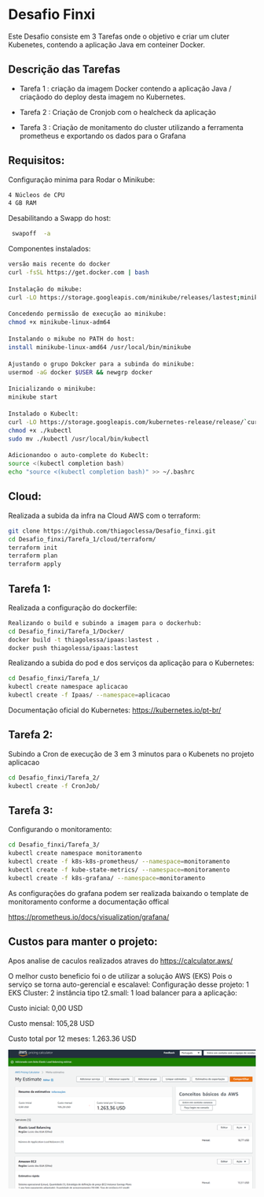 
# Desafio Finxi 

Este Desafio consiste em 3 Tarefas onde o objetivo e criar um cluter Kubenetes, contendo a aplicação Java em conteiner Docker.
 


## Descrição das Tarefas

- Tarefa 1 : criação da imagem Docker contendo a aplicação Java / criaçãodo do deploy desta imagem no Kubernetes.

- Tarefa 2 : Criação de Cronjob com o healcheck da aplicação 

- Tarefa 3 : Criação de monitamento do cluster utilizando a ferramenta prometheus e exportando os dados para o Grafana



## Requisitos:

Configuração minima para Rodar o Minikube:
```bash
4 Núcleos de CPU
4 GB RAM
```
Desabilitando a Swapp do host:
```bash
 swapoff  -a
```
Componentes instalados:    
```bash
versão mais recente do docker
curl -fsSL https://get.docker.com | bash

Instalação do mikube:
curl -LO https://storage.googleapis.com/minikube/releases/lastest;minikube-linux-adm64

Concedendo permissão de execução ao minikube:
chmod +x minikube-linux-adm64

Instalando o mikube no PATH do host:
install minikube-linux-amd64 /usr/local/bin/minikube

Ajustando o grupo Dokcker para a subinda do minikube:
usermod -aG docker $USER && newgrp docker

Inicializando o minikube:
minikube start

Instalado o Kubeclt:
curl -LO https://storage.googleapis.com/kubernetes-release/release/`curl -s https://storage.googleapis.com/kubernetes-release/release/stable.txt`/bin/linux/amd64/kubectl
chmod +x ./kubectl
sudo mv ./kubectl /usr/local/bin/kubectl

Adicionandoo o auto-complete do Kubeclt:
source <(kubectl completion bash)
echo "source <(kubectl completion bash)" >> ~/.bashrc

```
## Cloud:

Realizada a subida da infra na Cloud AWS com o terraform:
```bash
git clone https://github.com/thiagoclessa/Desafio_finxi.git
cd Desafio_finxi/Tarefa_1/cloud/terraform/
terraform init
terraform plan 
terraform apply
```
## Tarefa 1:

Realizada a configuração do dockerfile:
```bash
Realizando o build e subindo a imagem para o dockerhub:
cd Desafio_finxi/Tarefa_1/Docker/
docker build -t thiagolessa/ipaas:lastest .
docker push thiagolessa/ipaas:lastest
```
Realizando a subida do pod e dos serviços da aplicação para o Kubernetes:
```bash
cd Desafio_finxi/Tarefa_1/
kubectl create namespace aplicacao
kubectl create -f Ipaas/ --namespace=aplicacao
```
Documentação oficial do Kubernetes:
https://kubernetes.io/pt-br/

## Tarefa 2:

Subindo a Cron de execução de 3 em 3 minutos para o Kubenets no projeto aplicacao
```bash
cd Desafio_finxi/Tarefa_2/
kubectl create -f CronJob/ 
```

## Tarefa 3:

Configurando o monitoramento:

```bash
cd Desafio_finxi/Tarefa_3/
kubectl create namespace monitoramento
kubectl create -f k8s-k8s-prometheus/ --namespace=monitoramento
kubectl create -f kube-state-metrics/ --namespace=monitoramento
kubectl create -f k8s-grafana/ --namespace=monitoramento
```
As configurações do grafana podem ser realizada baixando o template de monitoramento conforme a documentação offical

https://prometheus.io/docs/visualization/grafana/

## Custos para manter o projeto:

Apos analise de caculos realizados atraves do https://calculator.aws/ 

O melhor custo beneficio foi o de utilizar a solução AWS (EKS)
Pois o serviço se torna auto-gerencial e escalavel:
Configuração desse projeto:
1 EKS Cluster:
2 instância tipo t2.small:
1 load balancer para a aplicação:

Custo inicial:
0,00 USD

Custo mensal:
105,28 USD

Custo total por 12 meses:
1.263.36 USD


![Logo](https://github.com/thiagoclessa/Desafio_finxi/blob/main/Cluster_EKS.PNG)

